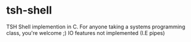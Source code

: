 # tsh-shell
TSH Shell implemention in C. For anyone taking a systems programming class, you're welcome ;) IO features not implemented (I.E pipes) 
